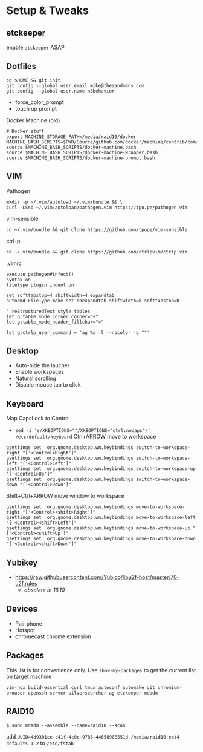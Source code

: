 Setup & Tweaks
==============

etckeeper
---------

enable `etckeeper` ASAP

Dotfiles
--------
```
cd $HOME && git init
git config --global user.email mike@thesandmans.com
git config --global user.name n8behavior
```
- force_color_prompt
- touch up prompt

Docker Machine (old)
```
# Docker stuff
export MACHINE_STORAGE_PATH=/media/raid10/docker
MACHINE_BASH_SCRIPTS=$PWD/Source/github.com/docker/machine/contrib/completion/bash/
source $MACHINE_BASH_SCRIPTS/docker-machine.bash
source $MACHINE_BASH_SCRIPTS/docker-machine-wrapper.bash
source $MACHINE_BASH_SCRIPTS/docker-machine-prompt.bash
```

VIM
---
Pathogen
```
mkdir -p ~/.vim/autoload ~/.vim/bundle && \
curl -LSso ~/.vim/autoload/pathogen.vim https://tpo.pe/pathogen.vim
```

vim-sensible
```
cd ~/.vim/bundle && git clone https://github.com/tpope/vim-sensible
```

ctrl-p
```
cd ~/.vim/bundle && git clone https://github.com/ctrlpvim/ctrlp.vim
```

.vimrc
```
execute pathogen#infect()
syntax on
filetype plugin indent on

set softtabstop=4 shiftwidth=4 expandtab
autocmd FileType make set noexpandtab shiftwidth=8 softtabstop=0

" reStructuredText style tables
let g:table_mode_corner_corner="+"
let g:table_mode_header_fillchar="="

let g:ctrlp_user_command = 'ag %s -l --nocolor -g ""'
```

Desktop
-------
- Auto-hide the laucher
- Enable workspaces
- Natural scrolling
- Disable mouse tap to click

Keyboard
--------

Map CapsLock to Control
- `sed -i 's/XKBOPTIONS=""/XKBOPTIONS="ctrl:nocaps"/' /etc/default/keyboard`
Ctrl+ARROW move to workspace
```
gsettings set  org.gnome.desktop.wm.keybindings switch-to-workspace-right "['<Control>Right']"
gsettings set  org.gnome.desktop.wm.keybindings switch-to-workspace-left "['<Control>Left']"
gsettings set  org.gnome.desktop.wm.keybindings switch-to-workspace-up "['<Control>Up']"
gsettings set  org.gnome.desktop.wm.keybindings switch-to-workspace-down "['<Control>Down']"
```
Shift+Ctrl+ARROW move window to workspace
```
gsettings set  org.gnome.desktop.wm.keybindings move-to-workspace-right "['<Control><shift>Right']"
gsettings set  org.gnome.desktop.wm.keybindings move-to-workspace-left "['<Control><shift>Left']"
gsettings set  org.gnome.desktop.wm.keybindings move-to-workspace-up "['<Control><shift>Up']"
gsettings set  org.gnome.desktop.wm.keybindings move-to-workspace-down "['<Control><shift>Down']"
```

Yubikey
-------

- https://raw.githubusercontent.com/Yubico/libu2f-host/master/70-u2f.rules
  - _obsolete in 16.10_

Devices
-------
- Pair phone
- Hotspot
- chromecast chrome extension

Packages
-----------------

This list is for convenience only.  Use `show-my-packages` to get the current list on target machine

```
vim-nox build-essential curl tmux autoconf automake git chromium-browser openssh-server silversearcher-ag etckeeper mdadm
```
RAID10
------

```
$ sudo mdadm --assemble --name=raid10 --scan
```
add `UUID=4d9301ce-c41f-4c0c-9786-44658908551d /media/raid10 ext4 	defaults 1 2` to `/etc/fstab`
